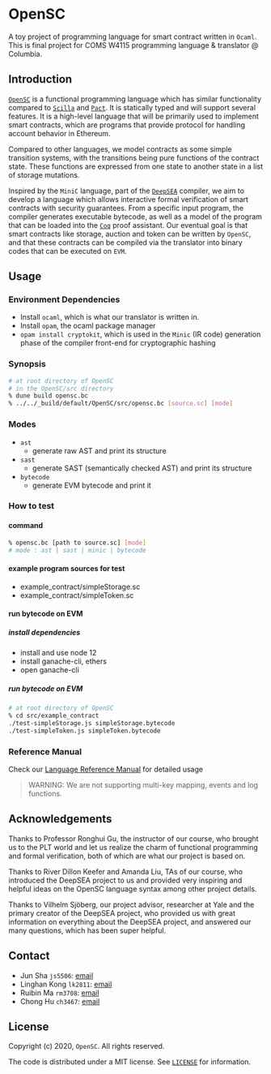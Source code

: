 # OpenSC
A toy project of programming language for smart contract written in `Ocaml`. 
This is final project for COMS W4115 programming language & translator @ Columbia.

## Introduction

[`OpenSC`](https://github.com/JackSnowWolf/OpenSC) 
is a functional programming language which has similar functionality 
compared to [`Scilla`](https://scilla.readthedocs.io/en/latest/) 
and [`Pact`](https://github.com/kadena-io/pact). 
It is statically typed and will support several features. 
It is a high-level language that will be primarily used to implement smart contracts,
 which are programs that provide protocol for handling account behavior in Ethereum.

Compared to other languages, we model contracts as some simple transition systems, 
with the transitions being pure functions of the contract state. These functions 
are expressed from one state to another state in a list of storage mutations.

Inspired by the `MiniC` language, part of the 
[`DeepSEA`](https://certik.io/blog/technology/an-introduction-to-deepsea) compiler, 
we aim to develop a language which allows interactive formal verification of 
smart contracts with security guarantees. From a specific input program, the 
compiler generates executable bytecode, as well as a model of the program that 
can be loaded into the [`Coq`](https://coq.inria.fr/)
proof assistant. Our eventual goal is that smart contracts like storage, 
auction and token can be written by `OpenSC`, and that these contracts 
can be compiled via the translator into binary codes that can be executed on `EVM`.

## Usage

### Environment Dependencies

- Install `ocaml`, which is what our translator is written in.
- Install `opam`, the ocaml package manager
- `opam install cryptokit`,  which is used in the `Minic` (IR code) generation phase of the compiler front-end for cryptographic hashing


### Synopsis

```bash
# at root directory of OpenSC
# in the OpenSC/src directory
% dune build opensc.bc
% ../../_build/default/OpenSC/src/opensc.bc [source.sc] [mode]
```

### Modes

- `ast`
    - generate raw AST and print its structure
- `sast`
    - generate SAST (semantically checked AST) and print its structure
- `bytecode`
    - generate EVM bytecode and print it

### How to test
#### command
```bash
% opensc.bc [path to source.sc] [mode] 
# mode : ast | sast | minic | bytecode
```
#### example program sources for test
* example_contract/simpleStorage.sc
* example_contract/simpleToken.sc

#### run bytecode on EVM
##### install dependencies
* install and use node 12
* install ganache-cli, ethers
* open ganache-cli
##### run bytecode on EVM
```bash
# at root directory of OpenSC
% cd src/example_contract
./test-simpleStorage.js simpleStorage.bytecode
./test-simpleToken.js simpleToken.bytecode
```


### Reference Manual

Check our [Language Reference Manual](OpenSC_Reference_Manual.pdf) for
 detailed usage

> WARNING: We are not supporting multi-key mapping, events and log functions.


## Acknowledgements

Thanks to Professor Ronghui Gu, the instructor of our course, who brought us to the PLT world and let us realize the charm of functional programming and formal verification, both of which are what our project is based on. 

Thanks to River Dillon Keefer and Amanda Liu, TAs of our course, who introduced the DeepSEA project to us and provided very inspiring and helpful ideas on the OpenSC language syntax among other project details. 

Thanks to Vilhelm Sjöberg, our project advisor, researcher at Yale and the primary creator of the DeepSEA project, who provided us with great information on everything about the DeepSEA project, and answered our many questions, which has been super helpful. 

## Contact

- Jun Sha `js5506`: [email](mailto:js5506@columbia.edu.com)
- Linghan Kong `lk2811`: [email](mailto:lk2811@columbia.edu)
- Ruibin Ma `rm3708`: [email](mailto:rm3708@columbia.edu)
- Chong Hu `ch3467`: [email](mailto:ch3467@columbia.edu)

## License

Copyright (c) 2020, `OpenSC`. All rights reserved.

The code is distributed under a MIT license. See [`LICENSE`](LICENSE) for information.
